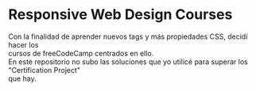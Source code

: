 # Responsive Web Design Courses  
Con la finalidad de aprender nuevos tags y más propiedades CSS, decidí hacer los   
cursos de freeCodeCamp centrados en ello.  
En este repositorio no subo las soluciones que yo utilicé para superar los "Certification Project"  
que hay.  
